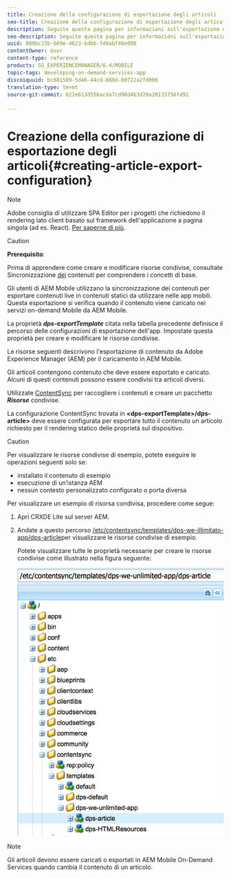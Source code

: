 ```yaml
---
title: Creazione della configurazione di esportazione degli articoli
seo-title: Creazione della configurazione di esportazione degli articoli
description: Seguite questa pagina per informazioni sull'esportazione di contenuto da Adobe Experience Manager (AEM) per il caricamento in AEM Mobile.
seo-description: Seguite questa pagina per informazioni sull'esportazione di contenuto da Adobe Experience Manager (AEM) per il caricamento in AEM Mobile.
uuid: 089bc15b-669e-4623-bdbb-fd9abf46e098
contentOwner: User
content-type: reference
products: SG_EXPERIENCEMANAGER/6.4/MOBILE
topic-tags: developing-on-demand-services-app
discoiquuid: bc681589-5d46-44cd-888d-b0722a2fd006
translation-type: tm+mt
source-git-commit: 622e613d556acda7cd98d4b3d20a20133756fd92

---
```



# Creazione della configurazione di esportazione degli articoli{#creating-article-export-configuration}

>[!NOTE]
>
>Adobe consiglia di utilizzare SPA Editor per i progetti che richiedono il rendering lato client basato sul framework dell&#39;applicazione a pagina singola (ad es. React). [Per saperne di più](/help/sites-developing/spa-overview.md).

>[!CAUTION]
>
>**Prerequisito**:
>
>Prima di apprendere come creare e modificare risorse condivise, consultate Sincronizzazione [dei](/help/mobile/mobile-ondemand-contentsync.md) contenuti per comprendere i concetti di base.

Gli utenti di AEM Mobile utilizzano la sincronizzazione dei contenuti per esportare contenuti live in contenuti statici da utilizzare nelle app mobili. Questa esportazione si verifica quando il contenuto viene caricato nei servizi on-demand Mobile da AEM Mobile.

La proprietà ***dps-exportTemplate*** citata nella tabella precedente definisce il percorso delle configurazioni di esportazione dell&#39;app. Impostate questa proprietà per creare e modificare le risorse condivise.

Le risorse seguenti descrivono l&#39;esportazione di contenuto da Adobe Experience Manager (AEM) per il caricamento in AEM Mobile.

Gli articoli contengono contenuto che deve essere esportato e caricato. Alcuni di questi contenuti possono essere condivisi tra articoli diversi.

Utilizzate [ContentSync](/help/mobile/mobile-ondemand-contentsync.md) per raccogliere i contenuti e creare un pacchetto ***Risorse*** condivise.

La configurazione ContentSync trovata in **&lt;dps-exportTemplate>/dps-article>** deve essere configurata per esportare tutto il contenuto un articolo richiesto per il rendering statico delle proprietà sul dispositivo.

>[!CAUTION]
>
>Per visualizzare le risorse condivise di esempio, potete eseguire le operazioni seguenti solo se:
>
>* installato il contenuto di esempio
>* esecuzione di un’istanza AEM
>* nessun contesto personalizzato configurato o porta diversa
>



Per visualizzare un esempio di risorsa condivisa, procedere come segue:

1. Apri CRXDE Lite sul server AEM.
1. Andate a questo percorso [/etc/contentsync/templates/dps-we-illimitato-app/dps-article](http://localhost:4502/crx/de/index.jsp#/etc/contentsync/templates/dps-we-unlimited-app/dps-article)per visualizzare le risorse condivise di esempio.

   Potete visualizzare tutte le proprietà necessarie per creare le risorse condivise come illustrato nella figura seguente:

   ![chlimage_1-134](assets/chlimage_1-134.png)

>[!NOTE]
>
>Gli articoli devono essere caricati o esportati in AEM Mobile On-Demand Services quando cambia il contenuto di un articolo.

